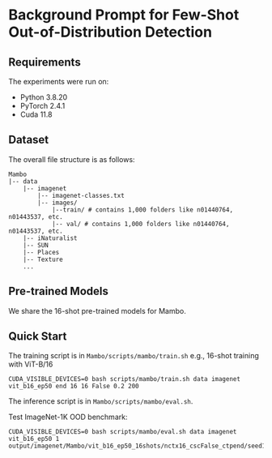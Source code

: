 # Background Prompt for Few-Shot Out-of-Distribution Detection
## Requirements
The experiments were run on:
- Python 3.8.20 
- PyTorch 2.4.1
- Cuda 11.8
## Dataset
The overall file structure is as follows:
```
Mambo
|-- data
    |-- imagenet
        |-- imagenet-classes.txt
        |-- images/
            |--train/ # contains 1,000 folders like n01440764, n01443537, etc.
            |-- val/ # contains 1,000 folders like n01440764, n01443537, etc.
    |-- iNaturalist
    |-- SUN
    |-- Places
    |-- Texture
    ...
```
## Pre-trained Models
We share the 16-shot pre-trained models for Mambo.

## Quick Start
The training script is in `Mambo/scripts/mambo/train.sh`
e.g., 16-shot training with ViT-B/16
```train
CUDA_VISIBLE_DEVICES=0 bash scripts/mambo/train.sh data imagenet vit_b16_ep50 end 16 16 False 0.2 200
```

The inference script is in `Mambo/scripts/mambo/eval.sh`.

Test ImageNet-1K OOD benchmark:
```eval
CUDA_VISIBLE_DEVICES=0 bash scripts/mambo/eval.sh data imagenet vit_b16_ep50 1 output/imagenet/Mambo/vit_b16_ep50_16shots/nctx16_cscFalse_ctpend/seed1
